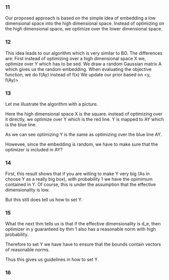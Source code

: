 ### 11
Our proposed approach is based on the simple idea of embedding a low dimensional space into the high dimensional space. Instead of optimizing on the high dimensional space, we optimize over the lower dimensional space.

### 12
This idea leads to our algorithm which is very similar to BO.
The differences are:
First instead of optimizing over a high dimensional space X we, optimize over Y
which has to be sed.
We draw a random Gaussian matrix A which gives us the random embedding.
When evaluating the objective function, we do f(Ay) instead of f(x)
We update our prior based on <y, f(Ay)>

### 13
Let me illustrate the algorithm with a picture. 

Here the high dimensional space X is the square. instead of optimizing over it directly, we optimize over Y which is the red line. Y is mapped to AY which is the blue line. 

As we can see optimizing Y is the same as optimizing over the blue line AY.

Howevee, since the embedding is random, we have to  make sure that the optimizer is included in AY?

### 14
First, this result shows that if you are willing to make Y very big (As in choose Y as a really big box), with probability 1 we have the opimimum contained in Y. 
Of course, this is under the assumption that the effective dimensionality is low.

But this still does tell us how to set Y.

### 15
What the next thm tells us is that if the effective dimensionality is d_e, then optimizer in y guaranteed by thm 1 also has a reasonable norm with high probability.

Therefore to set Y we have have to ensure that the bounds contain vectors of reasonable norms.

Thus this gives us guidelines in how to set Y.

### 16

